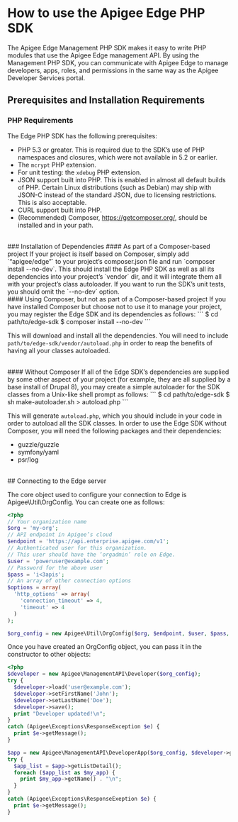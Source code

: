 # How to use the Apigee Edge PHP SDK
The Apigee Edge Management PHP SDK makes it easy to write PHP modules that use the Apigee Edge management API. By using the Management PHP SDK, you can communicate with Apigee Edge to manage developers, apps, roles, and permissions in the same way as the Apigee Developer Services portal.
## Prerequisites and Installation Requirements
### PHP Requirements
The Edge PHP SDK has the following prerequisites:
- PHP 5.3 or greater. This is required due to the SDK’s use of PHP namespaces and closures, which were not available in 5.2 or earlier.
- The `mcrypt` PHP extension.
- For unit testing: the `xdebug` PHP extension.
- JSON support built into PHP. This is enabled in almost all default builds of PHP. Certain Linux distributions (such as Debian) may ship with JSON-C instead of the standard JSON, due to licensing restrictions. This is also acceptable.
- CURL support built into PHP.
- (Recommended) Composer, https://getcomposer.org/, should be installed and in your path.

</br>
### Installation of Dependencies
#### As part of a Composer-based project
If your project is itself based on Composer, simply add `“apigee/edge”` to your project’s composer.json file and run `composer install --no-dev`.  This should install the Edge PHP SDK as well as all its dependencies into your project’s `vendor` dir, and it will integrate them all with your project’s class autoloader. If you want to run the SDK’s unit tests, you should omit the `--no-dev` option.

</br>
#### Using Composer, but not as part of a Composer-based project
If you have installed Composer but choose not to use it to manage your project, you may register the Edge SDK and its dependencies as follows:
```
$ cd path/to/edge-sdk
$ composer install --no-dev
```

This will download and install all the dependencies. You will need to include `path/to/edge-sdk/vendor/autoload.php` in order to reap the benefits of having all your classes autoloaded.

</br>
#### Without Composer
If all of the Edge SDK’s dependencies are supplied by some other aspect of your project (for example, they are all supplied by a base install of Drupal 8), you may create a simple autoloader for the SDK classes from a Unix-like shell prompt as follows:
```
$ cd path/to/edge-sdk
$ sh make-autoloader.sh > autoload.php
```

This will generate `autoload.php`, which you should include in your code in order to autoload all the SDK classes.
In order to use the Edge SDK without Composer, you will need the following packages and their dependencies:
- guzzle/guzzle
- symfony/yaml
- psr/log

</br>
## Connecting to the Edge server

The core object used to configure your connection to Edge is Apigee\Util\OrgConfig.  You can create one as follows:
```php
<?php
// Your organization name
$org = 'my-org';
// API endpoint in Apigee’s cloud
$endpoint = 'https://api.enterprise.apigee.com/v1';
// Authenticated user for this organization.
// This user should have the ‘orgadmin’ role on Edge.
$user = 'poweruser@example.com';
// Password for the above user
$pass = 'i<3apis';
// An array of other connection options
$options = array(
  'http_options' => array(
    'connection_timeout' => 4,
    'timeout' => 4
  )
);

$org_config = new Apigee\Util\OrgConfig($org, $endpoint, $user, $pass, $options);
```

Once you have created an OrgConfig object, you can pass it in the constructor to other objects:

```php
<?php
$developer = new Apigee\ManagementAPI\Developer($org_config);
try {
  $developer->load('user@example.com');
  $developer->setFirstName('John');
  $developer->setLastName('Doe');
  $developer->save();
  print "Developer updated!\n";
}
catch (Apigee\Exceptions\ResponseException $e) {
  print $e->getMessage();
}

$app = new Apigee\ManagementAPI\DeveloperApp($org_config, $developer->getEmail());
try {
  $app_list = $app->getListDetail();
  foreach ($app_list as $my_app) {
    print $my_app->getName() . "\n";
  }
}
catch (Apigee\Exceptions\ResponseExeption $e) {
  print $e->getMessage();
}
```
